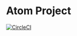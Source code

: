 # Atom Project

[![CircleCI](https://circleci.com/gh/come25136/Atom/tree/master.svg?style=svg&circle-token=b03c4a1a6ddb5a943404c013cb136005db415cb4)](https://circleci.com/gh/come25136/Atom/tree/master)
